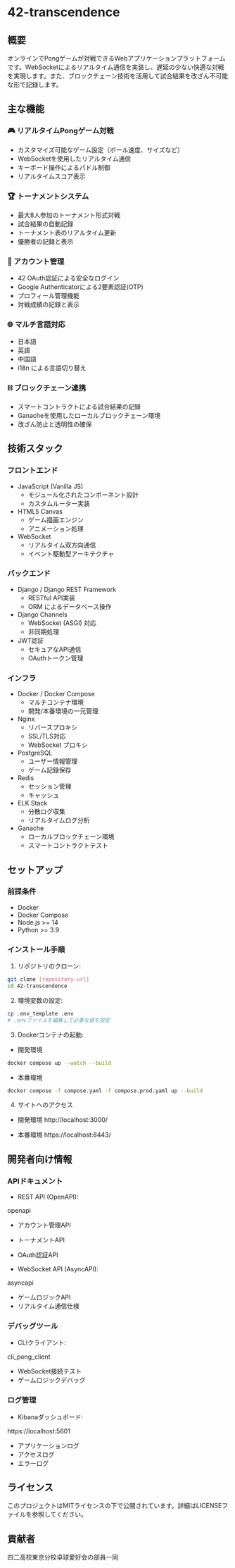 # 42-transcendence

## 概要

オンラインでPongゲームが対戦できるWebアプリケーションプラットフォームです。WebSocketによるリアルタイム通信を実装し、遅延の少ない快適な対戦を実現します。また、ブロックチェーン技術を活用して試合結果を改ざん不可能な形で記録します。

## 主な機能

### 🎮 リアルタイムPongゲーム対戦

- カスタマイズ可能なゲーム設定（ボール速度、サイズなど）
- WebSocketを使用したリアルタイム通信
- キーボード操作によるパドル制御
- リアルタイムスコア表示

### 🏆 トーナメントシステム

- 最大8人参加のトーナメント形式対戦
- 試合結果の自動記録
- トーナメント表のリアルタイム更新
- 優勝者の記録と表示

### 👤 アカウント管理

- 42 OAuth認証による安全なログイン
- Google Authenticatorによる2要素認証(OTP)
- プロフィール管理機能
- 対戦成績の記録と表示

### 🌐 マルチ言語対応

- 日本語
- 英語
- 中国語
- i18n による言語切り替え

### ⛓ ブロックチェーン連携

- スマートコントラクトによる試合結果の記録
- Ganacheを使用したローカルブロックチェーン環境
- 改ざん防止と透明性の確保

## 技術スタック

### フロントエンド

- JavaScript (Vanilla JS)
  - モジュール化されたコンポーネント設計
  - カスタムルーター実装
- HTML5 Canvas
  - ゲーム描画エンジン
  - アニメーション処理
- WebSocket
  - リアルタイム双方向通信
  - イベント駆動型アーキテクチャ

### バックエンド

- Django / Django REST Framework
  - RESTful API実装
  - ORM によるデータベース操作
- Django Channels
  - WebSocket (ASGI) 対応
  - 非同期処理
- JWT認証
  - セキュアなAPI通信
  - OAuthトークン管理

### インフラ

- Docker / Docker Compose
  - マルチコンテナ環境
  - 開発/本番環境の一元管理
- Nginx
  - リバースプロキシ
  - SSL/TLS対応
  - WebSocket プロキシ
- PostgreSQL
  - ユーザー情報管理
  - ゲーム記録保存
- Redis
  - セッション管理
  - キャッシュ
- ELK Stack
  - 分散ログ収集
  - リアルタイムログ分析
- Ganache
  - ローカルブロックチェーン環境
  - スマートコントラクトテスト

## セットアップ

### 前提条件

- Docker
- Docker Compose
- Node.js >= 14
- Python >= 3.9

### インストール手順

1. リポジトリのクローン:

```sh
git clone [repository-url]
cd 42-transcendence
```

2. 環境変数の設定:

```sh
cp .env_template .env
# .envファイルを編集して必要な値を設定
```

3. Dockerコンテナの起動:

- 開発環境

```sh
docker compose up --watch --build
```

- 本番環境

```sh
docker compose -f compose.yaml -f compose.prod.yaml up --build
```

4. サイトへのアクセス

- 開発環境
  http://localhost:3000/

- 本番環境
  https://localhost:8443/

## 開発者向け情報

### APIドキュメント

- REST API (OpenAPI):

openapi

- アカウント管理API
- トーナメントAPI
- OAuth認証API

- WebSocket API (AsyncAPI):

asyncapi

- ゲームロジックAPI
- リアルタイム通信仕様

### デバッグツール

- CLIクライアント:

cli_pong_client

- WebSocket接続テスト
- ゲームロジックデバッグ

### ログ管理

- Kibanaダッシュボード:

https://localhost:5601

- アプリケーションログ
- アクセスログ
- エラーログ

## ライセンス

このプロジェクトはMITライセンスの下で公開されています。詳細はLICENSEファイルを参照してください。

## 貢献者

四二高校東京分校卓球愛好会の部員一同
